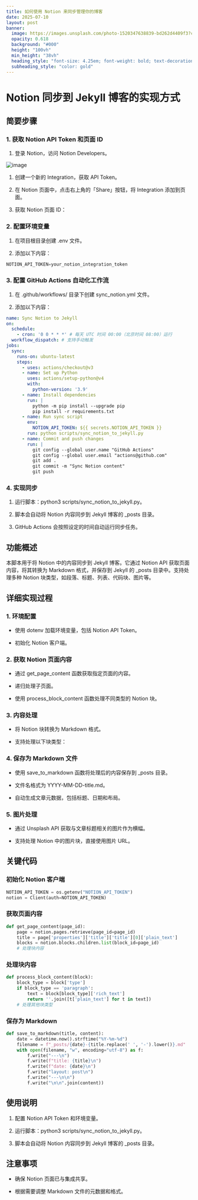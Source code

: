 ```yaml
---
title: 如何使用 Notion 来同步管理你的博客
date: 2025-07-10
layout: post
banner:
  image: https://images.unsplash.com/photo-1520347638839-bd262d4409f3?crop=entropy&cs=tinysrgb&fit=max&fm=jpg&ixid=M3w2OTIwMzJ8MHwxfHJhbmRvbXx8fHx8fHx8fDE3NTIxNzIzMDZ8&ixlib=rb-4.1.0&q=80&w=1080
  opacity: 0.618
  background: "#000"
  height: "100vh"
  min_height: "38vh"
  heading_style: "font-size: 4.25em; font-weight: bold; text-decoration: underline"
  subheading_style: "color: gold"
---
```


# Notion 同步到 Jekyll 博客的实现方式

## 简要步骤

### 1. 获取 Notion API Token 和页面 ID

1. 登录 Notion，访问 Notion Developers。

![image](https://prod-files-secure.s3.us-west-2.amazonaws.com/a7a0cc5a-89b9-4cda-8686-1fba0ca52f40/d19c1afe-dea5-4312-9333-786b0ba83054/image.png?X-Amz-Algorithm=AWS4-HMAC-SHA256&X-Amz-Content-Sha256=UNSIGNED-PAYLOAD&X-Amz-Credential=ASIAZI2LB466UQJCIVHY%2F20250710%2Fus-west-2%2Fs3%2Faws4_request&X-Amz-Date=20250710T183145Z&X-Amz-Expires=3600&X-Amz-Security-Token=IQoJb3JpZ2luX2VjELr%2F%2F%2F%2F%2F%2F%2F%2F%2F%2FwEaCXVzLXdlc3QtMiJHMEUCIAKWrmwjH2eb%2Bz5m9EwP0X2n7VBiWdkifEI4LcJY27nvAiEA77DZkkLbpCXdzKaN%2BH5ZSQ9qyb%2B0vcX09AM0zrJjly0qiAQIw%2F%2F%2F%2F%2F%2F%2F%2F%2F%2F%2FARAAGgw2Mzc0MjMxODM4MDUiDOUu%2FT2o6eXYnV2fNyrcA%2Bjf2lJEGXLQUc9Pou%2FM7fCnbTdAh7sa8TRGVOeoByx3vN4gDzPR54orY8bqHlafDQW7NY6OM7e2peC6S9Kc%2B%2BYfPNDPB0UCGl8gbmVrq5LtnIw2W%2BAdSXTFcy%2Fyo2OsrLjzYesJoMomu%2B5NshNPJywRhpyokDf%2BRG0SY0Qfma7LrYRcjPnUddXMIFetf8FeEBq%2FoKaT%2Fk%2Fixn%2BQoXEncmYvOxQU550%2BOeSuwqxnNpTtaF138cUrD0wbitZTEv52kXfnVO8PRZt%2F%2FNun0ZLKBIiAc0uLZ3VSdSfSuQAOAsRj10TkawFFsI%2F9AePAqVZa7TjShfgmpWvUS1BHplHmuCN3iHf4RKtRs5awMkP9Cd39dfd6RJVh5BXolVdw0thQ9npXiIITnHZ44C3gZ%2FFOLf25oWqpxjJB%2FDBIiWqsdyyde52yJ09RYH0YfmLnW4o7C49ht4g%2FrXjkCfSqjGI5oAJzg5V2yF21s8dY3xcbBOmk%2Bo%2FnBFGnRhuQX8s9yXQ%2FkmVoyQLFOYbC251d4azdEUWtEmYCazAJF2%2BasCVwk9xlGR9gYFlD9VPHoq1TlxWVEp7hYpIVAt1unmTMUdOxGwfHwe2pfwsETx3SP9FwqqG0bFtNyO%2BsOOH0dA11MNj4v8MGOqUB72G0N9qvtsMfkzoNvlOXmZwzx0gH5CqZTX1F8t5%2BLPmGwFDmeMyFg2ify%2Fc989lUHDXgIlm54me03yWIYc0C%2BGtSK3XebIEfADsC21OeL60EXeBs4G%2BAhVbNVFpcXuDL9dzWNqwFytMhGogf%2BBevhaptptCs6ixXF%2F46O1lNrUSowpn4bWRWXZ4p5v0OZSmrhOKnaiDuCjwGNEA9OmH76SSTS3T9&X-Amz-Signature=ff8bad5cbc1452dc8b2c830f4e45b1389b7c94539aa4fa6f11e042eee6e55ee9&X-Amz-SignedHeaders=host&x-amz-checksum-mode=ENABLED&x-id=GetObject)

1. 创建一个新的 Integration，获取 API Token。

1. 在 Notion 页面中，点击右上角的「Share」按钮，将 Integration 添加到页面。

1. 获取 Notion 页面 ID：


### 2. 配置环境变量

1. 在项目根目录创建 .env 文件。

1. 添加以下内容：

```javascript
NOTION_API_TOKEN=your_notion_integration_token
```

### 3. 配置 GitHub Actions 自动化工作流

1. 在 .github/workflows/ 目录下创建 sync_notion.yml 文件。

1. 添加以下内容：

```yaml
name: Sync Notion to Jekyll
on:
  schedule:
    - cron: '0 0 * * *' # 每天 UTC 时间 00:00（北京时间 08:00）运行
  workflow_dispatch: # 支持手动触发
jobs:
  sync:
    runs-on: ubuntu-latest
    steps:
      - uses: actions/checkout@v3
      - name: Set up Python
        uses: actions/setup-python@v4
        with:
          python-version: '3.9'
      - name: Install dependencies
        run: |
          python -m pip install --upgrade pip
          pip install -r requirements.txt
      - name: Run sync script
        env:
          NOTION_API_TOKEN: ${{ secrets.NOTION_API_TOKEN }}
        run: python scripts/sync_notion_to_jekyll.py
      - name: Commit and push changes
        run: |
          git config --global user.name "GitHub Actions"
          git config --global user.email "actions@github.com"
          git add .
          git commit -m "Sync Notion content"
          git push
```

### 4. 实现同步

1. 运行脚本：python3 scripts/sync_notion_to_jekyll.py。

1. 脚本会自动将 Notion 内容同步到 Jekyll 博客的 _posts 目录。

1. GitHub Actions 会按照设定的时间自动运行同步任务。

## 功能概述

本脚本用于将 Notion 中的内容同步到 Jekyll 博客。它通过 Notion API 获取页面内容，将其转换为 Markdown 格式，并保存到 Jekyll 的 _posts 目录中。支持处理多种 Notion 块类型，如段落、标题、列表、代码块、图片等。

## 详细实现过程

### 1. 环境配置

- 使用 dotenv 加载环境变量，包括 Notion API Token。

- 初始化 Notion 客户端。

### 2. 获取 Notion 页面内容

- 通过 get_page_content 函数获取指定页面的内容。

- 递归处理子页面。

- 使用 process_block_content 函数处理不同类型的 Notion 块。

### 3. 内容处理

- 将 Notion 块转换为 Markdown 格式。

- 支持处理以下块类型：


### 4. 保存为 Markdown 文件

- 使用 save_to_markdown 函数将处理后的内容保存到 _posts 目录。

- 文件名格式为 YYYY-MM-DD-title.md。

- 自动生成文章元数据，包括标题、日期和布局。

### 5. 图片处理

- 通过 Unsplash API 获取与文章标题相关的图片作为横幅。

- 支持处理 Notion 中的图片块，直接使用图片 URL。

## 关键代码

### 初始化 Notion 客户端

```python
NOTION_API_TOKEN = os.getenv("NOTION_API_TOKEN")
notion = Client(auth=NOTION_API_TOKEN)
```

### 获取页面内容

```python
def get_page_content(page_id):
    page = notion.pages.retrieve(page_id=page_id)
    title = page['properties']['title']['title'][0]['plain_text']
    blocks = notion.blocks.children.list(block_id=page_id)
    # 处理块内容
```

### 处理块内容

```python
def process_block_content(block):
    block_type = block['type']
    if block_type == 'paragraph':
        text = block[block_type]['rich_text']
        return ''.join([t['plain_text'] for t in text])
    # 处理其他块类型
```

### 保存为 Markdown

```python
def save_to_markdown(title, content):
    date = datetime.now().strftime("%Y-%m-%d")
    filename = f"_posts/{date}-{title.replace(' ', '-').lower()}.md"
    with open(filename, "w", encoding="utf-8") as f:
        f.write("---\n")
        f.write(f"title: {title}\n")
        f.write(f"date: {date}\n")
        f.write("layout: post\n")
        f.write("---\n\n")
        f.write("\n\n".join(content))
```

## 使用说明

1. 配置 Notion API Token 和环境变量。

1. 运行脚本：python3 scripts/sync_notion_to_jekyll.py。

1. 脚本会自动将 Notion 内容同步到 Jekyll 博客的 _posts 目录。

## 注意事项

- 确保 Notion 页面已与集成共享。

- 根据需要调整 Markdown 文件的元数据和格式。